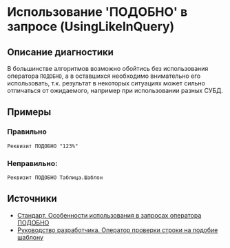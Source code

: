 # Использование 'ПОДОБНО' в запросе (UsingLikeInQuery)

<!-- Блоки выше заполняются автоматически, не трогать -->
## Описание диагностики
<!-- Описание диагностики заполняется вручную. Необходимо понятным языком описать смысл и схему работу -->

В большинстве алгоритмов возможно обойтись без использования оператора `ПОДОБНО`, а в оставшихся необходимо внимательно его использовать, т.к. результат в некоторых ситуациях может сильно отличаться от ожидаемого, например при использовании разных СУБД.

## Примеры
<!-- В данном разделе приводятся примеры, на которые диагностика срабатывает, а также можно привести пример, как можно исправить ситуацию -->

### Правильно

```bsl
Реквизит ПОДОБНО "123%"
```

### Неправильно:

```bsl
Реквизит ПОДОБНО Таблица.Шаблон
```

## Источники
<!-- Необходимо указывать ссылки на все источники, из которых почерпнута информация для создания диагностики -->
<!-- Примеры источников

* Источник: [Стандарт: Тексты модулей](https://its.1c.ru/db/v8std#content:456:hdoc)
* Полезная информация: [Отказ от использования модальных окон](https://its.1c.ru/db/metod8dev#content:5272:hdoc)
* Источник: [Cognitive complexity, ver. 1.4](https://www.sonarsource.com/docs/CognitiveComplexity.pdf) -->

- [Стандарт. Особенности использования в запросах оператора ПОДОБНО](https://its.1c.ru/db/v8std#content:726:hdoc)
- [Руководство разработчика. Оператор проверки строки на подобие шаблону](https://its.1c.ru/db/v8318doc#bookmark:dev:TI000000506)
